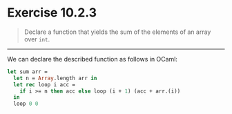 # Exercise 10.2.3

> Declare a function that yields the sum of the elements of an array over `int`.

---

We can declare the described function as follows in OCaml:
```ocaml
let sum arr =
  let n = Array.length arr in
  let rec loop i acc =
    if i >= n then acc else loop (i + 1) (acc + arr.(i))
  in
  loop 0 0
```
